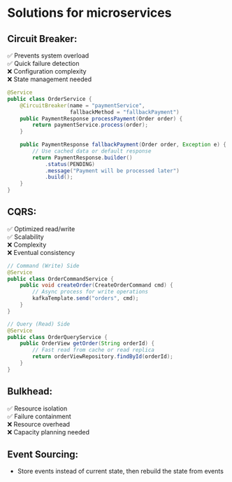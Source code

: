 # Solutions for microservices

## Circuit Breaker:
✅ Prevents system overload \
✅ Quick failure detection \
❌ Configuration complexity \
❌ State management needed
```java
@Service
public class OrderService {
    @CircuitBreaker(name = "paymentService", 
                    fallbackMethod = "fallbackPayment")
    public PaymentResponse processPayment(Order order) {
        return paymentService.process(order);
    }
    
    public PaymentResponse fallbackPayment(Order order, Exception e) {
        // Use cached data or default response
        return PaymentResponse.builder()
            .status(PENDING)
            .message("Payment will be processed later")
            .build();
    }
}
```

## CQRS:

✅ Optimized read/write \
✅ Scalability \
❌ Complexity \
❌ Eventual consistency
```java
// Command (Write) Side
@Service
public class OrderCommandService {
    public void createOrder(CreateOrderCommand cmd) {
        // Async process for write operations
        kafkaTemplate.send("orders", cmd);
    }
}

// Query (Read) Side
@Service
public class OrderQueryService {
    public OrderView getOrder(String orderId) {
        // Fast read from cache or read replica
        return orderViewRepository.findById(orderId);
    }
}
```

## Bulkhead:
✅ Resource isolation \
✅ Failure containment \
❌ Resource overhead \
❌ Capacity planning needed

## Event Sourcing:
- Store events instead of current state, then rebuild the state from events